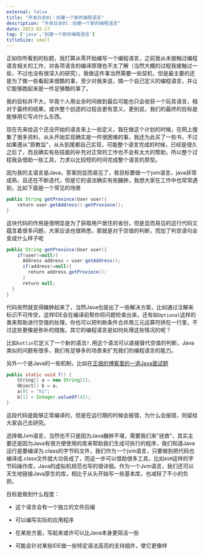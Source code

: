 ```yaml
---
external: false
title: "开发日志01：创建一个新的编程语言"
description: "开发日志01：创建一个新的编程语言"
date: 2022-02-17
tag: ['java','创建一个新的编程语言']
titleSize: small
---
```


正如你所看到的标题，我打算从零开始编写一个编程语言，之前我从未接触过编程语言相关的工作，对各项语言的编译原理也不太了解（当然大概的过程我接触过一些，不过也没有很深入的研究），我做这件事当然需要一些契机，但是最主要的还是为了做一些看起来很酷的事，至少对我来说，搞一个自己定义的编程语言，并让它能够跑起来是一件足够酷的事了。

我的目标并不大，毕竟个人用业余时间做到最后可能也只会收获一个玩具语言，相对于最终的结果，或许整个创造的过程会更有意义，更别说，我们的最终的目标是能够用它写点什么东西。

现在先来给这个还没开始的语言来上一些定义，我在做这个计划的时候，在网上搜集了很多资料，从头开始实现确实是一件很困难的事，我还为此买了一些书，不过如果遵从"原教旨"，从头到尾都自己实现，可能整个语言完成的时候，已经是很久之后了，而且确实有些技能的补充对正常的工作也不会有太大的帮助，所以整个过程我会借助一些工具，力求以比较短的时间完成整个语言的原型。

因为我的主语言是Java，答案则显而易见了，我目标要做一个jvm语言，java非常成熟，且还在不断迭代，但是它的语法确实有些臃肿，我想大家在工作中也常常遇到，比如下面是一个常见的场景

```java
public String getProvince(User user){  
    return user.getAddress().getProvince();  
}
```
这块代码的作用是很明显是为了获取用户居住的省份，但是显而易见的这行代码又蕴含着很多问题，大家应该也很熟悉，那就是对于空值的判断，而加了判空语句会变成什么样子呢

```java
public String getProvince(User user){  
    if(user!=null){  
      Address address = user.getAddress();  
      if(address!=null){  
        return address.getProvince();  
      }  
      return null;  
  }  
}
```

代码突然就变得臃肿起来了，当然Java也提出了一些解决方案，比如通过注解来标识不可传空，这样IDE会在编译前帮你将问题检查出来，还有如`Optional`这样的类来帮助进行空值的处理，你也可以把判断条件合并用三元运算符拼在一行里，不过这些更像是弥补的措施，其它的编程语言是如何处理这些情况的呢？ 

比如`kotlin`它定义了一个新的语法`?.`用这个语法可以直接替代空值的判断，Java类似的问题有很多，我们有足够多的场景来扩充我们的编程语言的能力。 

另外一个是Java的一些机制，比如在[王垠的博客里的一道Java面试题](http://www.yinwang.org/blog-cn/2020/02/13/java-type-system)

```java
public static void f() {  
    String[] a = new String[2];  
    Object[] b = a;  
    a[0] = "hi";  
    b[1] = Integer.valueOf(42);  
}
```

这段代码是能够正常编译的，但是在运行期的时候会报错，为什么会报错，则留给大家自己去研究。

选择做Jvm语言，当然也不只是因为Java臃肿不堪，需要我们来"拯救"，其实主要还是因为Java有很方便使用的库来帮助我们生成可执行的程序，我们知道Java运行是要编译为.class的字节码文件，我们作为一个jvm语言，只要做到把代码也编译成.class文件就大功告成了，而这一步可以借助很多工具，比如`ASM`这样的字节码操作库，Java的虚拟机规范也写的很详细。作为一个Jvm语言，我们还可以天生地链接Java原生的库，相比于从头开始写一些基本库，也减轻了不小的负担。

目标是做到什么程度：

-   这个语言会有一个独立的文件后缀
    
-   可以编写实际的应用程序
    
-   在某些方面，写起来或许可以比Java本身更简洁一些
    
-   可能会针对某些IDE做一些特定语法高亮的支持插件，使它更像样